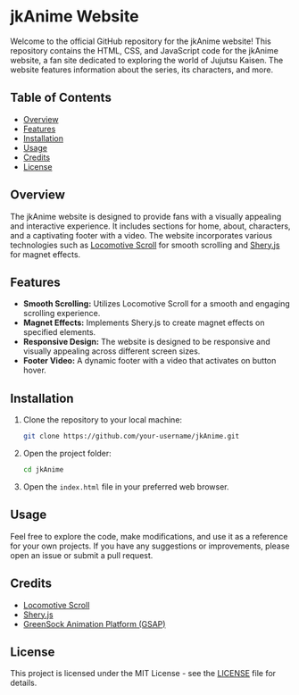 # jkAnime Website

Welcome to the official GitHub repository for the jkAnime website! This repository contains the HTML, CSS, and JavaScript code for the jkAnime website, a fan site dedicated to exploring the world of Jujutsu Kaisen. The website features information about the series, its characters, and more.

## Table of Contents

- [Overview](#overview)
- [Features](#features)
- [Installation](#installation)
- [Usage](#usage)
- [Credits](#credits)
- [License](#license)

## Overview

The jkAnime website is designed to provide fans with a visually appealing and interactive experience. It includes sections for home, about, characters, and a captivating footer with a video. The website incorporates various technologies such as [Locomotive Scroll](https://github.com/locomotivemtl/locomotive-scroll) for smooth scrolling and [Shery.js](https://github.com/shershen08/sheryjs) for magnet effects.

## Features

- **Smooth Scrolling:** Utilizes Locomotive Scroll for a smooth and engaging scrolling experience.
- **Magnet Effects:** Implements Shery.js to create magnet effects on specified elements.
- **Responsive Design:** The website is designed to be responsive and visually appealing across different screen sizes.
- **Footer Video:** A dynamic footer with a video that activates on button hover.

## Installation

1. Clone the repository to your local machine:

   ```bash
   git clone https://github.com/your-username/jkAnime.git
   ```

2. Open the project folder:

   ```bash
   cd jkAnime
   ```

3. Open the `index.html` file in your preferred web browser.

## Usage

Feel free to explore the code, make modifications, and use it as a reference for your own projects. If you have any suggestions or improvements, please open an issue or submit a pull request.

## Credits

- [Locomotive Scroll](https://github.com/locomotivemtl/locomotive-scroll)
- [Shery.js](https://github.com/aayushchouhan24/sheryjs)
- [GreenSock Animation Platform (GSAP)](https://greensock.com/gsap/)

## License

This project is licensed under the MIT License - see the [LICENSE](/LICENSE.md) file for details.